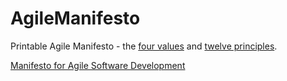 # AgileManifesto
Printable Agile Manifesto - the [four values](http://agilemanifesto.org/) and [twelve principles](http://agilemanifesto.org/principles.html).

[Manifesto for Agile Software Development](http://agilemanifesto.org/)


